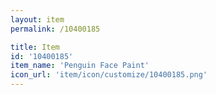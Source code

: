 ```yaml
---
layout: item
permalink: /10400185

title: Item
id: '10400185'
item_name: 'Penguin Face Paint'
icon_url: 'item/icon/customize/10400185.png'
---
```

